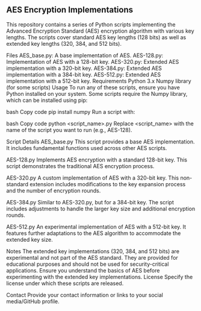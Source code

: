 ## AES Encryption Implementations
This repository contains a series of Python scripts implementing the Advanced Encryption Standard (AES) encryption algorithm with various key lengths. The scripts cover standard AES key lengths (128 bits) as well as extended key lengths (320, 384, and 512 bits).

Files
AES_base.py: A base implementation of AES.
AES-128.py: Implementation of AES with a 128-bit key.
AES-320.py: Extended AES implementation with a 320-bit key.
AES-384.py: Extended AES implementation with a 384-bit key.
AES-512.py: Extended AES implementation with a 512-bit key.
Requirements
Python 3.x
Numpy library (for some scripts)
Usage
To run any of these scripts, ensure you have Python installed on your system. Some scripts require the Numpy library, which can be installed using pip:

bash
Copy code
pip install numpy
Run a script with:

bash
Copy code
python <script_name>.py
Replace <script_name> with the name of the script you want to run (e.g., AES-128).

Script Details
AES_base.py
This script provides a base AES implementation. It includes fundamental functions used across other AES scripts.

AES-128.py
Implements AES encryption with a standard 128-bit key. This script demonstrates the traditional AES encryption process.

AES-320.py
A custom implementation of AES with a 320-bit key. This non-standard extension includes modifications to the key expansion process and the number of encryption rounds.

AES-384.py
Similar to AES-320.py, but for a 384-bit key. The script includes adjustments to handle the larger key size and additional encryption rounds.

AES-512.py
An experimental implementation of AES with a 512-bit key. It features further adaptations to the AES algorithm to accommodate the extended key size.

Notes
The extended key implementations (320, 384, and 512 bits) are experimental and not part of the AES standard. They are provided for educational purposes and should not be used for security-critical applications.
Ensure you understand the basics of AES before experimenting with the extended key implementations.
License
Specify the license under which these scripts are released.

Contact
Provide your contact information or links to your social media/GitHub profile.
